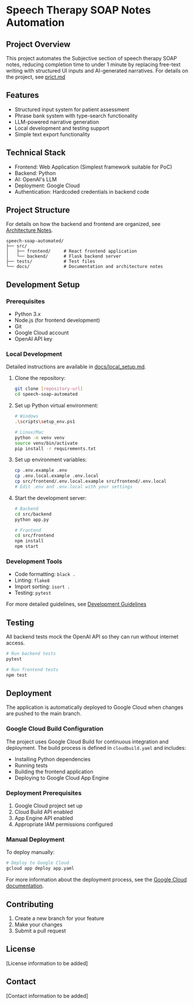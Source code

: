 # Speech Therapy SOAP Notes Automation

## Project Overview
This project automates the Subjective section of speech therapy SOAP notes, reducing completion time to under 1 minute by replacing free-text writing with structured UI inputs and AI-generated narratives.
For details on the project, see [prjct.md](prjct.md)

## Features
- Structured input system for patient assessment
- Phrase bank system with type-search functionality
- LLM-powered narrative generation
- Local development and testing support
- Simple text export functionality

## Technical Stack
- Frontend: Web Application (Simplest framework suitable for PoC)
- Backend: Python
- AI: OpenAI's LLM
- Deployment: Google Cloud
- Authentication: Hardcoded credentials in backend code

## Project Structure
For details on how the backend and frontend are organized, see [Architecture Notes](docs/architecture.md).
```
speech-soap-automated/
├── src/
│   ├── frontend/     # React frontend application
│   └── backend/      # Flask backend server
├── tests/            # Test files
└── docs/             # Documentation and architecture notes
```

## Development Setup

### Prerequisites
- Python 3.x
- Node.js (for frontend development)
- Git
- Google Cloud account
- OpenAI API key

### Local Development
Detailed instructions are available in [docs/local_setup.md](docs/local_setup.md).
1. Clone the repository:
   ```bash
   git clone [repository-url]
   cd speech-soap-automated
   ```

2. Set up Python virtual environment:
   ```bash
   # Windows
   .\scripts\setup_env.ps1

   # Linux/Mac
   python -m venv venv
   source venv/bin/activate
   pip install -r requirements.txt
   ```

3. Set up environment variables:
   ```bash
   cp .env.example .env
   cp .env.local.example .env.local
   cp src/frontend/.env.local.example src/frontend/.env.local
   # Edit .env and .env.local with your settings
   ```

4. Start the development server:
   ```bash
   # Backend
   cd src/backend
   python app.py

   # Frontend
   cd src/frontend
   npm install
   npm start
   ```

### Development Tools
- Code formatting: `black .`
- Linting: `flake8`
- Import sorting: `isort .`
- Testing: `pytest`

For more detailed guidelines, see [Development Guidelines](docs/development_guidelines.md)

## Testing
All backend tests mock the OpenAI API so they can run without internet access.
```bash
# Run backend tests
pytest

# Run frontend tests
npm test
```

## Deployment
The application is automatically deployed to Google Cloud when changes are pushed to the main branch.

### Google Cloud Build Configuration
The project uses Google Cloud Build for continuous integration and deployment. The build process is defined in `cloudbuild.yaml` and includes:
- Installing Python dependencies
- Running tests
- Building the frontend application
- Deploying to Google Cloud App Engine

### Deployment Prerequisites
1. Google Cloud project set up
2. Cloud Build API enabled
3. App Engine API enabled
4. Appropriate IAM permissions configured

### Manual Deployment
To deploy manually:
```bash
# Deploy to Google Cloud
gcloud app deploy app.yaml
```

For more information about the deployment process, see the [Google Cloud documentation](https://cloud.google.com/build/docs).

## Contributing
1. Create a new branch for your feature
2. Make your changes
3. Submit a pull request

## License
[License information to be added]

## Contact
[Contact information to be added] 